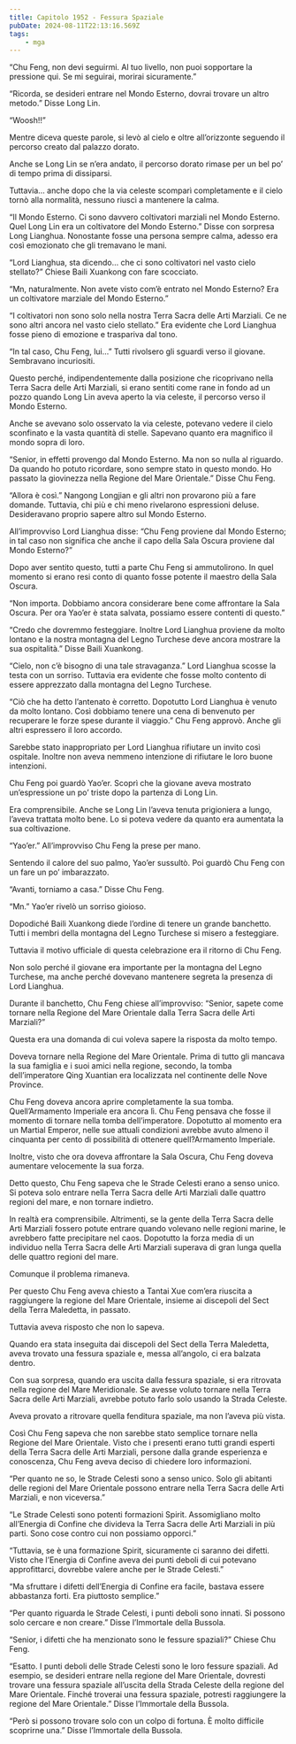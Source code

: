 ```yaml
---
title: Capitolo 1952 - Fessura Spaziale
pubDate: 2024-08-11T22:13:16.569Z
tags:
    - mga
---
```





“Chu Feng, non devi seguirmi. Al tuo livello, non puoi sopportare la pressione qui. Se mi seguirai, morirai sicuramente.”

“Ricorda, se desideri entrare nel Mondo Esterno, dovrai trovare un altro metodo.” Disse Long Lin.


“Woosh!!”


Mentre diceva queste parole, si levò al cielo e oltre all’orizzonte seguendo il percorso creato dal palazzo dorato.

Anche se Long Lin se n’era andato, il percorso dorato rimase per un bel po’ di tempo prima di dissiparsi.


Tuttavia… anche dopo che la via celeste scomparì completamente e il cielo tornò alla normalità, nessuno riuscì a mantenere la calma.


“Il Mondo Esterno. Ci sono davvero coltivatori marziali nel Mondo Esterno. Quel Long Lin era un coltivatore del Mondo Esterno.” Disse con sorpresa Long Lianghua. Nonostante fosse una persona sempre calma, adesso era così emozionato che gli tremavano le mani.


“Lord Lianghua, sta dicendo… che ci sono coltivatori nel vasto cielo stellato?” Chiese Baili Xuankong con fare scocciato.


“Mn, naturalmente. Non avete visto com’è entrato nel Mondo Esterno? Era un coltivatore marziale del Mondo Esterno.”


“I coltivatori non sono solo nella nostra Terra Sacra delle Arti Marziali. Ce ne sono altri ancora nel vasto cielo stellato.” Era evidente che Lord Lianghua fosse pieno di emozione e traspariva dal tono.


“In tal caso, Chu Feng, lui…” Tutti rivolsero gli sguardi verso il giovane. Sembravano incuriositi.


Questo perché, indipendentemente dalla posizione che ricoprivano nella Terra Sacra delle Arti Marziali, si erano sentiti come rane in fondo ad un pozzo quando Long Lin aveva aperto la via celeste, il percorso verso il Mondo Esterno.


Anche se avevano solo osservato la via celeste, potevano vedere il cielo sconfinato e la vasta quantità di stelle. Sapevano quanto era magnifico il mondo sopra di loro.


“Senior, in effetti provengo dal Mondo Esterno. Ma non so nulla al riguardo. Da quando ho potuto ricordare, sono sempre stato in questo mondo. Ho passato la giovinezza nella Regione del Mare Orientale.” Disse Chu Feng.

“Allora è così.” Nangong Longjian e gli altri non provarono più a fare domande. Tuttavia, chi più e chi meno rivelarono espressioni deluse. Desideravano proprio sapere altro sul Mondo Esterno.


All’improvviso Lord Lianghua disse: “Chu Feng proviene dal Mondo Esterno; in tal caso non significa che anche il capo della Sala Oscura proviene dal Mondo Esterno?”


Dopo aver sentito questo, tutti a parte Chu Feng si ammutolirono. In quel momento si erano resi conto di quanto fosse potente il maestro della Sala Oscura.


“Non importa. Dobbiamo ancora considerare bene come affrontare la Sala Oscura. Per ora Yao’er è stata salvata, possiamo essere contenti di questo.”


“Credo che dovremmo festeggiare. Inoltre Lord Lianghua proviene da molto lontano e la nostra montagna del Legno Turchese deve ancora mostrare la sua ospitalità.” Disse Baili Xuankong.


“Cielo, non c’è bisogno di una tale stravaganza.” Lord Lianghua scosse la testa con un sorriso. Tuttavia era evidente che fosse molto contento di essere apprezzato dalla montagna del Legno Turchese.

“Ciò che ha detto l’antenato è corretto. Dopotutto Lord Lianghua è venuto da molto lontano. Così dobbiamo tenere una cena di benvenuto per recuperare le forze spese durante il viaggio.” Chu Feng approvò. Anche gli altri espressero il loro accordo.


Sarebbe stato inappropriato per Lord Lianghua rifiutare un invito così ospitale. Inoltre non aveva nemmeno intenzione di rifiutare le loro buone intenzioni.

Chu Feng poi guardò Yao’er. Scoprì che la giovane aveva mostrato un’espressione un po’ triste dopo la partenza di Long Lin.

Era comprensibile. Anche se Long Lin l’aveva tenuta prigioniera a lungo, l’aveva trattata molto bene. Lo si poteva vedere da quanto era aumentata la sua coltivazione.

“Yao’er.” All’improvviso Chu Feng la prese per mano.

Sentendo il calore del suo palmo, Yao’er sussultò. Poi guardò Chu Feng con un fare un po’ imbarazzato.


“Avanti, torniamo a casa.” Disse Chu Feng.


“Mn.” Yao’er rivelò un sorriso gioioso.


Dopodiché Baili Xuankong diede l’ordine di tenere un grande banchetto. Tutti i membri della montagna del Legno Turchese si misero a festeggiare.

Tuttavia il motivo ufficiale di questa celebrazione era il ritorno di Chu Feng.


Non solo perché il giovane era importante per la montagna del Legno Turchese, ma anche perché dovevano mantenere segreta la presenza di Lord Lianghua.


Durante il banchetto, Chu Feng chiese all’improvviso: “Senior, sapete come tornare nella Regione del Mare Orientale dalla Terra Sacra delle Arti Marziali?”


Questa era una domanda di cui voleva sapere la risposta da molto tempo.


Doveva tornare nella Regione del Mare Orientale. Prima di tutto gli mancava la sua famiglia e i suoi amici nella regione, secondo, la tomba dell’imperatore Qing Xuantian era localizzata nel continente delle Nove Province.


Chu Feng doveva ancora aprire completamente la sua tomba. Quell’Armamento Imperiale era ancora lì. Chu Feng pensava che fosse il momento di tornare nella tomba dell’imperatore. Dopotutto al momento era un Martial Emperor, nelle sue attuali condizioni avrebbe avuto almeno il cinquanta per cento di possibilità di ottenere quell?Armamento Imperiale.


Inoltre, visto che ora doveva affrontare la Sala Oscura, Chu Feng doveva aumentare velocemente la sua forza.


Detto questo, Chu Feng sapeva che le Strade Celesti erano a senso unico. Si poteva solo entrare nella Terra Sacra delle Arti Marziali dalle quattro regioni del mare, e non tornare indietro.


In realtà era comprensibile. Altrimenti, se la gente della Terra Sacra delle Arti Marziali fossero potute entrare quando volevano nelle regioni marine, le avrebbero fatte precipitare nel caos. Dopotutto la forza media di un individuo nella Terra Sacra delle Arti Marziali superava di gran lunga quella delle quattro regioni del mare.


Comunque il problema rimaneva.


Per questo Chu Feng aveva chiesto a Tantai Xue com’era riuscita a raggiungere la regione del Mare Orientale, insieme ai discepoli del Sect della Terra Maledetta, in passato.


Tuttavia aveva risposto che non lo sapeva.


Quando era stata inseguita dai discepoli del Sect della Terra Maledetta, aveva trovato una fessura spaziale e, messa all’angolo, ci era balzata dentro.


Con sua sorpresa, quando era uscita dalla fessura spaziale, si era ritrovata nella regione del Mare Meridionale. Se avesse voluto tornare nella Terra Sacra delle Arti Marziali, avrebbe potuto farlo solo usando la Strada Celeste.


Aveva provato a ritrovare quella fenditura spaziale, ma non l’aveva più vista.

Così Chu Feng sapeva che non sarebbe stato semplice tornare nella Regione del Mare Orientale. Visto che i presenti erano tutti grandi esperti della Terra Sacra delle Arti Marziali, persone dalla grande esperienza e conoscenza, Chu Feng aveva deciso di chiedere loro informazioni.

“Per quanto ne so, le Strade Celesti sono a senso unico. Solo gli abitanti delle regioni del Mare Orientale possono entrare nella Terra Sacra delle Arti Marziali, e non viceversa.”


“Le Strade Celesti sono potenti formazioni Spirit. Assomigliano molto all’Energia di Confine che divideva la Terra Sacra delle Arti Marziali in più parti. Sono cose contro cui non possiamo opporci.”


“Tuttavia, se è una formazione Spirit, sicuramente ci saranno dei difetti. Visto che l’Energia di Confine aveva dei punti deboli di cui potevano approfittarci, dovrebbe valere anche per le Strade Celesti.”


“Ma sfruttare i difetti dell’Energia di Confine era facile, bastava essere abbastanza forti. Era piuttosto semplice.”


“Per quanto riguarda le Strade Celesti, i punti deboli sono innati. Si possono solo cercare e non creare.” Disse l’Immortale della Bussola.


“Senior, i difetti che ha menzionato sono le fessure spaziali?” Chiese Chu Feng.


“Esatto. I punti deboli delle Strade Celesti sono le loro fessure spaziali. Ad esempio, se desideri entrare nella regione del Mare Orientale, dovresti trovare una fessura spaziale all’uscita della Strada Celeste della regione del Mare Orientale. Finché troverai una fessura spaziale, potresti raggiungere la regione del Mare Orientale.” Disse l’Immortale della Bussola.

“Però si possono trovare solo con un colpo di fortuna. È molto difficile scoprirne una.” Disse l’Immortale della Bussola.

